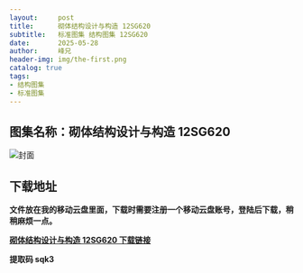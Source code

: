 ```yaml
---
layout:     post
title:      砌体结构设计与构造 12SG620
subtitle:   标准图集 结构图集 12SG620
date:       2025-05-28
author:     峰兄
header-img: img/the-first.png
catalog: true
tags:
- 结构图集
- 标准图集
---
```

## 图集名称：砌体结构设计与构造 12SG620
![封面](https://pic1.imgdb.cn/item/6837b74c58cb8da5c8171048.jpg)


## 下载地址 ##
**文件放在我的移动云盘里面，下载时需要注册一个移动云盘账号，登陆后下载，稍稍麻烦一点。**  
  
[**砌体结构设计与构造 12SG620 下载链接**](https://caiyun.139.com/w/i/2nc6qKCx4Vrjc)


**提取码 sqk3**

